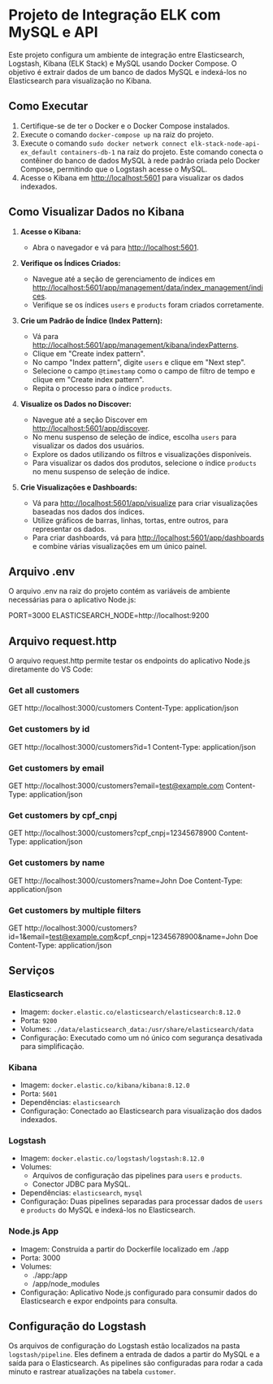 # Projeto de Integração ELK com MySQL e API

Este projeto configura um ambiente de integração entre Elasticsearch, Logstash, Kibana (ELK Stack) e MySQL usando Docker Compose. O objetivo é extrair dados de um banco de dados MySQL e indexá-los no Elasticsearch para visualização no Kibana.

## Como Executar

1. Certifique-se de ter o Docker e o Docker Compose instalados.
2. Execute o comando `docker-compose up` na raiz do projeto.
3. Execute o comando `sudo docker network connect elk-stack-node-api-ex_default containers-db-1` na raiz do projeto. Este comando conecta o contêiner do banco de dados MySQL à rede padrão criada pelo Docker Compose, permitindo que o Logstash acesse o MySQL.
4. Acesse o Kibana em [http://localhost:5601](http://localhost:5601) para visualizar os dados indexados.

## Como Visualizar Dados no Kibana

1. **Acesse o Kibana:**

   - Abra o navegador e vá para [http://localhost:5601](http://localhost:5601).

2. **Verifique os Índices Criados:**

   - Navegue até a seção de gerenciamento de índices em [http://localhost:5601/app/management/data/index_management/indices](http://localhost:5601/app/management/data/index_management/indices).
   - Verifique se os índices `users` e `products` foram criados corretamente.

3. **Crie um Padrão de Índice (Index Pattern):**

   - Vá para [http://localhost:5601/app/management/kibana/indexPatterns](http://localhost:5601/app/management/kibana/indexPatterns).
   - Clique em "Create index pattern".
   - No campo "Index pattern", digite `users` e clique em "Next step".
   - Selecione o campo `@timestamp` como o campo de filtro de tempo e clique em "Create index pattern".
   - Repita o processo para o índice `products`.

4. **Visualize os Dados no Discover:**

   - Navegue até a seção Discover em [http://localhost:5601/app/discover](http://localhost:5601/app/discover).
   - No menu suspenso de seleção de índice, escolha `users` para visualizar os dados dos usuários.
   - Explore os dados utilizando os filtros e visualizações disponíveis.
   - Para visualizar os dados dos produtos, selecione o índice `products` no menu suspenso de seleção de índice.

5. **Crie Visualizações e Dashboards:**
   - Vá para [http://localhost:5601/app/visualize](http://localhost:5601/app/visualize) para criar visualizações baseadas nos dados dos índices.
   - Utilize gráficos de barras, linhas, tortas, entre outros, para representar os dados.
   - Para criar dashboards, vá para [http://localhost:5601/app/dashboards](http://localhost:5601/app/dashboards) e combine várias visualizações em um único painel.

## Arquivo .env

O arquivo .env na raiz do projeto contém as variáveis de ambiente necessárias para o aplicativo Node.js:

PORT=3000
ELASTICSEARCH_NODE=http://localhost:9200

## Arquivo request.http

O arquivo request.http permite testar os endpoints do aplicativo Node.js diretamente do VS Code:

### Get all customers

GET http://localhost:3000/customers
Content-Type: application/json

### Get customers by id

GET http://localhost:3000/customers?id=1
Content-Type: application/json

### Get customers by email

GET http://localhost:3000/customers?email=test@example.com
Content-Type: application/json

### Get customers by cpf_cnpj

GET http://localhost:3000/customers?cpf_cnpj=12345678900
Content-Type: application/json

### Get customers by name

GET http://localhost:3000/customers?name=John Doe
Content-Type: application/json

### Get customers by multiple filters

GET http://localhost:3000/customers?id=1&email=test@example.com&cpf_cnpj=12345678900&name=John Doe
Content-Type: application/json

## Serviços

### Elasticsearch

- Imagem: `docker.elastic.co/elasticsearch/elasticsearch:8.12.0`
- Porta: `9200`
- Volumes: `./data/elasticsearch_data:/usr/share/elasticsearch/data`
- Configuração: Executado como um nó único com segurança desativada para simplificação.

### Kibana

- Imagem: `docker.elastic.co/kibana/kibana:8.12.0`
- Porta: `5601`
- Dependências: `elasticsearch`
- Configuração: Conectado ao Elasticsearch para visualização dos dados indexados.

### Logstash

- Imagem: `docker.elastic.co/logstash/logstash:8.12.0`
- Volumes:
  - Arquivos de configuração das pipelines para `users` e `products`.
  - Conector JDBC para MySQL.
- Dependências: `elasticsearch`, `mysql`
- Configuração: Duas pipelines separadas para processar dados de `users` e `products` do MySQL e indexá-los no Elasticsearch.

### Node.js App

- Imagem: Construída a partir do Dockerfile localizado em ./app
- Porta: 3000
- Volumes:
  - ./app:/app
  - /app/node_modules
- Configuração: Aplicativo Node.js configurado para consumir dados do Elasticsearch e expor endpoints para consulta.

## Configuração do Logstash

Os arquivos de configuração do Logstash estão localizados na pasta `logstash/pipeline`. Eles definem a entrada de dados a partir do MySQL e a saída para o Elasticsearch. As pipelines são configuradas para rodar a cada minuto e rastrear atualizações na tabela `customer`.
